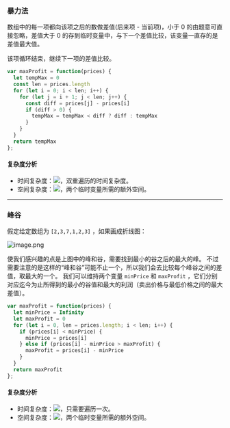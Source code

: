 ### 暴力法
数组中的每一项都向该项之后的数做差值(后来项 - 当前项)，小于 0 的由题意可直接忽略，差值大于 0 的存到临时变量中，与下一个差值比较，该变量一直存的是差值最大值。

该项循环结束，继续下一项的差值比较。

```javascript
var maxProfit = function(prices) {
  let tempMax = 0
  const len = prices.length
  for (let i = 0; i < len; i++) {
    for (let j = i + 1; j < len; j++) {
      const diff = prices[j] - prices[i]
      if (diff > 0) {
        tempMax = tempMax < diff ? diff : tempMax
      }
    }
  }
  return tempMax
};
```

#### 复杂度分析
- 时间复杂度：![](https://cdn.nlark.com/yuque/__latex/9f84a66d88d24c3b1bc91df5b5346a13.svg#card=math&code=O%28n%5E2%29&height=23&width=43)，双重遍历的时间复杂度。
- 空间复杂度：![](https://cdn.nlark.com/yuque/__latex/5e079a28737d5dd019a3b8f6133ee55e.svg#card=math&code=O%281%29&height=20&width=34)，两个临时变量所需的额外空间。

---

### 峰谷
假定给定数组为 `[2,3,7,1,2,3]` ，如果画成折线图：

![image.png](https://cdn.nlark.com/yuque/0/2020/png/341314/1582727435372-8aee6576-dddd-4358-b47f-ccf2fed54b80.png#align=left&display=inline&height=241&name=image.png&originHeight=482&originWidth=1018&size=30344&status=done&style=none&width=509)

使我们感兴趣的点是上图中的峰和谷，需要找到最小的谷之后的最大的峰。
不过需要注意的是这样的“峰和谷”可能不止一个，所以我们会去比较每个峰谷之间的差值，取最大的一个。
我们可以维持两个变量 `minPrice` 和 `maxProfit` ，它们分别对应迄今为止所得到的最小的谷值和最大的利润（卖出价格与最低价格之间的最大差值）。

```javascript
var maxProfit = function(prices) {
  let minPrice = Infinity
  let maxProfit = 0
  for (let i = 0, len = prices.length; i < len; i++) {
    if (prices[i] < minPrice) {
      minPrice = prices[i]
    } else if (prices[i] - minPrice > maxProfit) {
      maxProfit = prices[i] - minPrice
    }
  }
  return maxProfit
};
```

#### 复杂度分析
- 时间复杂度：![](https://cdn.nlark.com/yuque/__latex/7ba55e7c64a9405a0b39a1107e90ca94.svg#card=math&code=O%28n%29&height=20&width=36)，只需要遍历一次。
- 空间复杂度：![](https://cdn.nlark.com/yuque/__latex/5e079a28737d5dd019a3b8f6133ee55e.svg#card=math&code=O%281%29&height=20&width=34)，两个临时变量所需的额外空间。

